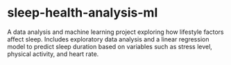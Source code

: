 # sleep-health-analysis-ml
A data analysis and machine learning project exploring how lifestyle factors affect sleep. Includes exploratory data analysis and a linear regression model to predict sleep duration based on variables such as stress level, physical activity, and heart rate.

